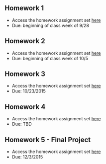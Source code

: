 Homework 1
-----------------------------

+ Access the homework assignment set [here](https://docs.google.com/document/d/1jDwfaUztIqLGPPStaIQkBXUwU5f2i2-g3kMNZ7fngJk/edit?usp=sharing)
+ Due: beginning of class week of 9/28

Homework 2
-----------------------------

+ Access the homework assignment set [here](https://docs.google.com/document/d/1QdCyUWKG4J383NwEMl28SyrWfqJlzJJHvYOipOzrrkw/edit?usp=sharing)
+ Due: beginning of class week of 10/5

Homework 3
-----------------------------

+ Access the homework assignment set [here](https://docs.google.com/document/d/1WHT8OGqabUkoudJ6GI3zjgEugIyJhDkdw_XYJsPuUpw/edit?usp=sharing)
+ Due: 10/23/2015

Homework 4
-----------------------------

+ Access the homework assignment set [here](https://docs.google.com/document/d/1PgBmcLGYjGUAs8CYT48jDzR-cktJ6SPc4PcqiuU1AOM/edit?usp=sharing)
+ Due: TBD

Homework 5 - Final Project
-----------------------------

+ Access the homework assignment set [here](https://docs.google.com/document/d/1r--VdZkGkc0fixwkm4eL3QUrWykc9c5nGt89DjWtcq4/edit?usp=sharing)
+ Due: 12/3/2015
